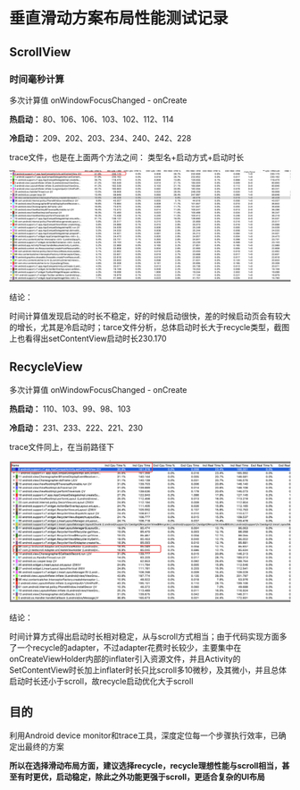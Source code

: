 # 垂直滑动方案布局性能测试记录

##  ScrollView

### 时间毫秒计算

多次计算值
onWindowFocusChanged - onCreate

__热启动：__
80、106、106、103、102、112、114

__冷启动：__
209、202、203、234、240、242、228

trace文件，也是在上面两个方法之间：
类型名+启动方式+启动时长

![scroll](scroll.png)

结论：

时间计算值发现启动的时长不稳定，好的时候启动很快，差的时候启动页会有较大的增长，尤其是冷启动时；tarce文件分析，总体启动时长大于recycle类型，截图上也看得出setContentView启动时长230.170

## RecycleView

多次计算值
onWindowFocusChanged - onCreate 

__热启动：__
110、103、99、98、103

__冷启动：__
231、233、222、221、230

trace文件同上，在当前路径下

![recycle](recycle.png)

结论：

时间计算方式得出启动时长相对稳定，从与scroll方式相当；由于代码实现方面多了一个recycle的adapter，不过adapter花费时长较少，主要集中在onCreateViewHolder内部的inflater引入资源文件，并且Activity的SetContentView时长加上inflater时长只比scroll多10微秒，及其微小，并且总体启动时长还小于scroll，故recycle启动优化大于scroll

## 目的

利用Android device monitor和trace工具，深度定位每一个步骤执行效率，已确定出最终的方案

__所以在选择滑动布局方面，建议选择recycle，recycle理想性能与scroll相当，甚至有时更优，启动稳定，除此之外功能更强于scroll，更适合复杂的UI布局__

